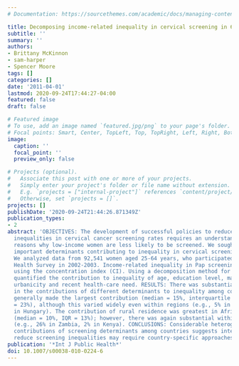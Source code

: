 ```yaml
---
# Documentation: https://sourcethemes.com/academic/docs/managing-content/

title: Decomposing income-related inequality in cervical screening in 67 countries
subtitle: ''
summary: ''
authors:
- Brittany McKinnon
- sam-harper
- Spencer Moore
tags: []
categories: []
date: '2011-04-01'
lastmod: 2020-09-24T17:44:27-04:00
featured: false
draft: false

# Featured image
# To use, add an image named `featured.jpg/png` to your page's folder.
# Focal points: Smart, Center, TopLeft, Top, TopRight, Left, Right, BottomLeft, Bottom, BottomRight.
image:
  caption: ''
  focal_point: ''
  preview_only: false

# Projects (optional).
#   Associate this post with one or more of your projects.
#   Simply enter your project's folder or file name without extension.
#   E.g. `projects = ["internal-project"]` references `content/project/deep-learning/index.md`.
#   Otherwise, set `projects = []`.
projects: []
publishDate: '2020-09-24T21:44:26.871349Z'
publication_types:
- 2
abstract: 'OBJECTIVES: The development of successful policies to reduce income-related
  inequalities in cervical cancer screening rates requires an understanding of the
  reasons why low-income women are less likely to be screened. We sought to identify
  important determinants contributing to inequality in cervical screening rates. METHODS:
  We analyzed data from 92,541 women aged 25-64 years, who participated in the World
  Health Survey in 2002-2003. Income-related inequality in Pap screening was measured
  using the concentration index (CI). Using a decomposition method for the CI, we
  quantified the contribution to inequality of age, education level, marital status,
  urbanicity and recent health-care need. RESULTS: There was substantial heterogeneity
  in the contributions of different determinants to inequality among countries. Education
  generally made the largest contribution (median = 15%, interquartile range [IQR]
  = 23%), although this varied widely even within regions (e.g., 5% in Austria, 28%
  in Hungary). The contribution of rural residence was greatest in African countries
  (median = 10%, IQR = 13%); however, there was again substantial within-region variation
  (e.g., 26% in Zambia, 2% in Kenya). CONCLUSIONS: Considerable heterogeneity in the
  contributions of screening determinants among countries suggests interventions to
  reduce screening inequalities may require country-specific approaches.'
publication: '*Int J Public Health*'
doi: 10.1007/s00038-010-0224-6
---
```

